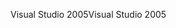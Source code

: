 <span data-ttu-id="21d1b-101">Visual Studio 2005</span><span class="sxs-lookup"><span data-stu-id="21d1b-101">Visual Studio 2005</span></span>
